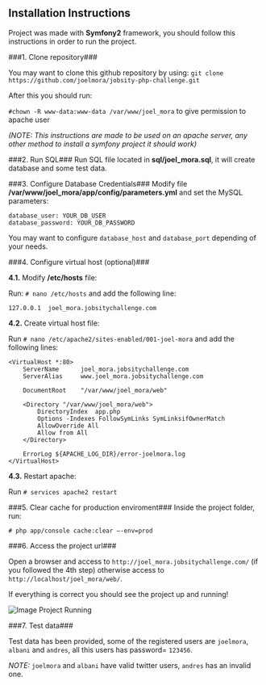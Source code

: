 ## Installation Instructions ##

Project was made with **Symfony2** framework, you should follow this instructions in order to run the project.

###1. Clone repository###

You may want to clone this github repository by using:
`git clone https://github.com/joelmora/jobsity-php-challenge.git`

After this you should run:

`#chown -R www-data:www-data /var/www/joel_mora` to give permission to apache user

_(NOTE: This instructions are made to be used on an apache server, any other method to install a symfony project it should work)_

###2. Run SQL###
Run SQL file located in **sql/joel_mora.sql**, it will create database and some test data.


###3. Configure Database Credentials###
Modify file **/var/www/joel_mora/app/config/parameters.yml** and set the MySQL parameters:

    database_user: YOUR_DB_USER
    database_password: YOUR_DB_PASSWORD

You may want to configure `database_host` and `database_port` depending of your needs.

###4. Configure virtual host (optional)###

**4.1.** Modify **/etc/hosts** file:

Run: `# nano /etc/hosts` and add the following line:

    127.0.0.1  joel_mora.jobsitychallenge.com  

**4.2.** Create virtual host file:

Run `# nano /etc/apache2/sites-enabled/001-joel-mora` and add the following lines:

	<VirtualHost *:80>
	    ServerName      joel_mora.jobsitychallenge.com
	    ServerAlias     www.joel_mora.jobsitychallenge.com
	
	    DocumentRoot    "/var/www/joel_mora/web"
	
	    <Directory "/var/www/joel_mora/web">
	        DirectoryIndex  app.php
	        Options -Indexes FollowSymLinks SymLinksifOwnerMatch
	        AllowOverride All
	        Allow from All
	    </Directory>
	
	    ErrorLog ${APACHE_LOG_DIR}/error-joelmora.log
	</VirtualHost>


**4.3.** Restart apache:

Run `# services apache2 restart`


###5. Clear cache for production enviroment###
Inside the project folder, run:

`# php app/console cache:clear –-env=prod`



###6. Access the project url###

Open a browser and access to `http://joel_mora.jobsitychallenge.com/` (if you followed the 4th step) otherwise access to `http://localhost/joel_mora/web/`.

If everything is correct you should see the project up and running!

![Image Project Running](https://s3-us-west-2.amazonaws.com/joelmora/ProjectRunning.PNG)

###7. Test data###

Test data has been provided, some of the registered users are `joelmora`, `albani` and `andres`, all this users has password= `123456`.

*NOTE:* `joelmora` and `albani` have valid twitter users, `andres` has an invalid one.